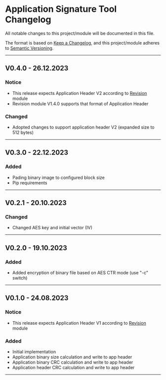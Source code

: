 # Application Signature Tool Changelog
All notable changes to this project/module will be documented in this file.

The format is based on [Keep a Changelog](https://keepachangelog.com/en/1.0.0/),
and this project/module adheres to [Semantic Versioning](https://semver.org/spec/v2.0.0.html).

---
## V0.4.0 - 26.12.2023

### Notice
 - This release expects Application Header V2 according to [Revision](https://github.com/GeneralEmbeddedCLibraries/revision) module
 - Revision module V1.4.0 supports that format of Application Header

### Changed
 - Adopted changes to support application header V2 (expanded size to 512 bytes)

---
## V0.3.0 - 22.12.2023

### Added 
 - Pading binary image to configured block size
 - Pip requirements

---
## V0.2.1 - 20.10.2023

### Changed
 - Changed AES key and initial vector (IV) 

---
## V0.2.0 - 19.10.2023

### Added
- Added encryption of binary file based on AES CTR mode (use "-c" switch)

---
## V0.1.0 - 24.08.2023

### Notice
 - This release expects Application Header V1 according to [Revision](https://github.com/GeneralEmbeddedCLibraries/revision) module

### Added
- Initial implementation
- Application binary size calculation and write to app header
- Application binary CRC calculation and write to app header
- Application header CRC calculation and write to app header

---
